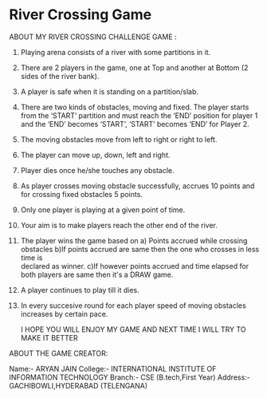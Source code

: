 # River Crossing Game

ABOUT MY RIVER CROSSING CHALLENGE GAME :

1) Playing arena consists of a river with some partitions in it. 

2) There are 2 players in the game, one at Top and another at Bottom (2 sides of the river bank). 

3) A player is safe when it is standing on a partition/slab.

4) There are two kinds of obstacles, moving and fixed. The player starts from the 
‘START’ partition and must reach the ‘END’ position for player 1 and the ‘END’ becomes ‘START’, ‘START’ becomes ‘END’ for Player 2. 

5) The moving obstacles move from left to right or right to left. 

6) The player can move up, down, left and right. 

7) Player dies once he/she touches any obstacle. 

8) As player crosses moving obstacle successfully, accrues 10 points and for 
crossing fixed obstacles 5 points. 

9) Only one player is playing at a given point of time. 

10) Your aim is to make players reach the other end of the river. 

11) The player wins the game based on
	a) Points accrued while crossing obstacles
	b)If points accrued are same then the one who crosses in less time is  
		declared as winner.
	c)If however points accrued and time elapsed for both players are same then
		it's a DRAW  game.

12) A player continues to play till it dies.

13) In every succesive round for each player speed of moving obstacles increases by 
    certain pace.



	I HOPE YOU WILL ENJOY MY GAME AND NEXT TIME I WILL TRY TO MAKE IT BETTER 

ABOUT THE GAME CREATOR:

Name:- ARYAN JAIN
College:- INTERNATIONAL INSTITUTE OF INFORMATION TECHNOLOGY
Branch:- CSE (B.tech,First Year)
Address:-GACHIBOWLI,HYDERABAD (TELENGANA)
